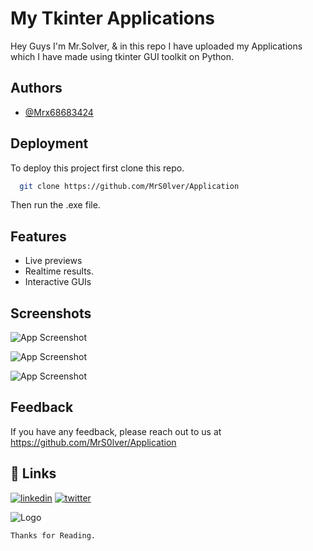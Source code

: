 
# My Tkinter Applications

Hey Guys I'm Mr.Solver, & in this repo I have uploaded my Applications which I have made using tkinter GUI toolkit on Python.


## Authors

- [@Mrx68683424](https://www.twitter.com/Mrx68683424)


## Deployment

To deploy this project first clone this repo.

```bash
  git clone https://github.com/MrS0lver/Application
```
Then run the .exe file.


## Features

- Live previews
- Realtime results.
- Interactive GUIs 


## Screenshots

![App Screenshot](https://via.placeholder.com/468x300?text=App+Screenshot+Here)

![App Screenshot](https://via.placeholder.com/468x300?text=App+Screenshot+Here)

![App Screenshot](https://via.placeholder.com/468x300?text=App+Screenshot+Here)

## Feedback

If you have any feedback, please reach out to us at https://github.com/MrS0lver/Application


## 🔗 Links

[![linkedin](https://img.shields.io/badge/linkedin-0A66C2?style=for-the-badge&logo=linkedin&logoColor=white)](https://www.linkedin.com/in/mr-solver-37219a260)
[![twitter](https://img.shields.io/badge/twitter-1DA1F2?style=for-the-badge&logo=twitter&logoColor=white)](https://twitter.com/Mrx68683424)


![Logo](https://pbs.twimg.com/profile_images/1630608560668434434/w7mBoDD1_400x400.jpg)

`Thanks for Reading.`

